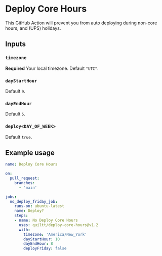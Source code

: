 # Deploy Core Hours

This GitHub Action will prevent you from auto deploying during non-core hours, and (UPS) holidays.

## Inputs

### `timezone`

**Required** Your local timezone. Default `"UTC"`.

### `dayStartHour`

Default `9`.

### `dayEndHour`

Default `5`.

### `deploy<DAY_OF_WEEK>`

Default `true`.

## Example usage
```yaml
name: Deploy Core Hours

on:
  pull_request:
    branches:
      - 'main'

jobs:
  no_deploy_friday_job:
    runs-on: ubuntu-latest
    name: Deploy?
    steps:
    - name: No Deploy Core Hours
      uses: quiltt/deploy-core-hours@v1.2
      with:
        timezone: 'America/New_York'
        dayStartHour: 10
        dayEndHour: 8
        deployFriday: false
```
